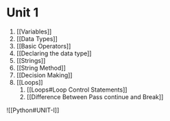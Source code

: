 # Unit 1
1. [[Variables]]
2. [[Data Types]]
3. [[Basic Operators]]
4. [[Declaring the data type]]
5. [[Strings]]
6. [[String Method]]
7. [[Decision Making]]
8. [[Loops]]
	1. [[Loops#Loop Control Statements]]
	2. [[Difference Between Pass continue and Break]]

![[Python#UNIT-I]]